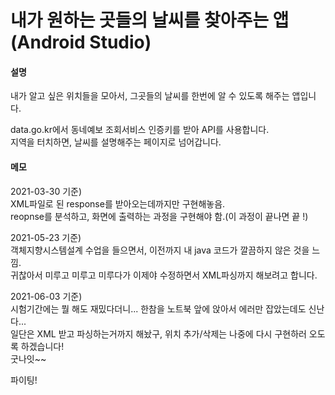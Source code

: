 내가 원하는 곳들의 날씨를 찾아주는 앱 (Android Studio)
================================================================

#### 설명
내가 알고 싶은 위치들을 모아서, 그곳들의 날씨를 한번에 알 수 있도록 해주는 앱입니다.

data.go.kr에서 동네예보 조회서비스 인증키를 받아 API를 사용합니다.  
지역을 터치하면, 날씨를 설명해주는 페이지로 넘어갑니다.  

#### 메모
2021-03-30 기준)  
XML파일로 된 response를 받아오는데까지만 구현해놓음.  
reopnse를 분석하고, 화면에 출력하는 과정을 구현해야 함.(이 과정이 끝나면 끝 !)  

2021-05-23 기준)  
객체지향시스템설계 수업을 들으면서, 이전까지 내 java 코드가 깔끔하지 않은 것을 느낌.  
귀찮아서 미루고 미루고 미루다가 이제야 수정하면서 XML파싱까지 해보려고 합니다.  

2021-06-03 기준)  
시험기간에는 뭘 해도 재밌다더니... 한참을 노트북 앞에 앉아서 에러만 잡았는데도 신난다...  
일단은 XML 받고 파싱하는거까지 해놨구, 위치 추가/삭제는 나중에 다시 구현하러 오도록 하겠습니다!  
굿나잇~~  

파이팅!